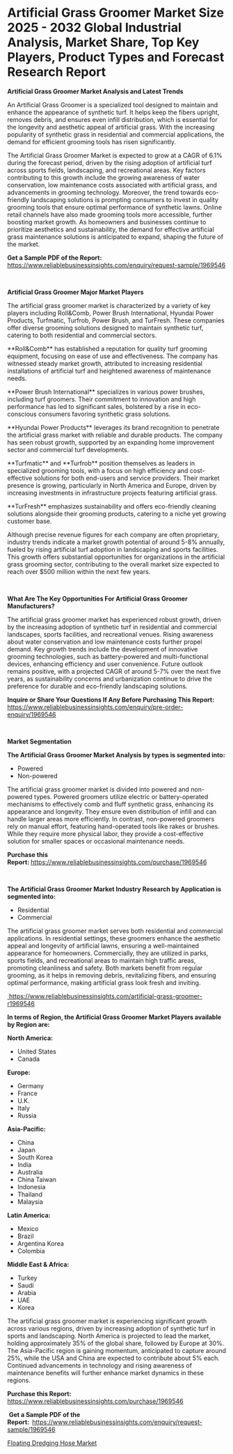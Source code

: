 <p><h1>Artificial Grass Groomer Market Size 2025 - 2032 Global Industrial Analysis, Market Share, Top Key Players, Product Types and Forecast Research Report</h1></p><p><strong>Artificial Grass Groomer Market Analysis and Latest Trends</strong></p>
<p><p>An Artificial Grass Groomer is a specialized tool designed to maintain and enhance the appearance of synthetic turf. It helps keep the fibers upright, removes debris, and ensures even infill distribution, which is essential for the longevity and aesthetic appeal of artificial grass. With the increasing popularity of synthetic grass in residential and commercial applications, the demand for efficient grooming tools has risen significantly.</p><p>The Artificial Grass Groomer Market is expected to grow at a CAGR of 6.1% during the forecast period, driven by the rising adoption of artificial turf across sports fields, landscaping, and recreational areas. Key factors contributing to this growth include the growing awareness of water conservation, low maintenance costs associated with artificial grass, and advancements in grooming technology. Moreover, the trend towards eco-friendly landscaping solutions is prompting consumers to invest in quality grooming tools that ensure optimal performance of synthetic lawns. Online retail channels have also made grooming tools more accessible, further boosting market growth. As homeowners and businesses continue to prioritize aesthetics and sustainability, the demand for effective artificial grass maintenance solutions is anticipated to expand, shaping the future of the market.</p></p>
<p><strong>Get a Sample PDF of the Report:&nbsp;</strong> <a href="https://www.reliablebusinessinsights.com/enquiry/request-sample/1969546?utm_campaign=2301&utm_medium=2&utm_source=Github&utm_content=ia&utm_term=05042025&utm_id=artificial-grass-groomer">https://www.reliablebusinessinsights.com/enquiry/request-sample/1969546</a></p>
<p>&nbsp;</p>
<p><strong>Artificial Grass Groomer Major Market Players</strong></p>
<p><p>The artificial grass groomer market is characterized by a variety of key players including Roll&Comb, Power Brush International, Hyundai Power Products, Turfmatic, Turfrob, Power Brush, and TurFresh. These companies offer diverse grooming solutions designed to maintain synthetic turf, catering to both residential and commercial sectors.</p><p>**Roll&Comb** has established a reputation for quality turf grooming equipment, focusing on ease of use and effectiveness. The company has witnessed steady market growth, attributed to increasing residential installations of artificial turf and heightened awareness of maintenance needs. </p><p>**Power Brush International** specializes in various power brushes, including turf groomers. Their commitment to innovation and high performance has led to significant sales, bolstered by a rise in eco-conscious consumers favoring synthetic grass solutions. </p><p>**Hyundai Power Products** leverages its brand recognition to penetrate the artificial grass market with reliable and durable products. The company has seen robust growth, supported by an expanding home improvement sector and commercial turf developments.</p><p>**Turfmatic** and **Turfrob** position themselves as leaders in specialized grooming tools, with a focus on high efficiency and cost-effective solutions for both end-users and service providers. Their market presence is growing, particularly in North America and Europe, driven by increasing investments in infrastructure projects featuring artificial grass.</p><p>**TurFresh** emphasizes sustainability and offers eco-friendly cleaning solutions alongside their grooming products, catering to a niche yet growing customer base.</p><p>Although precise revenue figures for each company are often proprietary, industry trends indicate a market growth potential of around 5-8% annually, fueled by rising artificial turf adoption in landscaping and sports facilities. This growth offers substantial opportunities for organizations in the artificial grass grooming sector, contributing to the overall market size expected to reach over $500 million within the next few years.</p></p>
<p>&nbsp;</p>
<p><strong>What Are The Key Opportunities For Artificial Grass Groomer Manufacturers?</strong></p>
<p><p>The artificial grass groomer market has experienced robust growth, driven by the increasing adoption of synthetic turf in residential and commercial landscapes, sports facilities, and recreational venues. Rising awareness about water conservation and low maintenance costs further propel demand. Key growth trends include the development of innovative grooming technologies, such as battery-powered and multi-functional devices, enhancing efficiency and user convenience. Future outlook remains positive, with a projected CAGR of around 5-7% over the next five years, as sustainability concerns and urbanization continue to drive the preference for durable and eco-friendly landscaping solutions.</p></p>
<p><strong>Inquire or Share Your Questions If Any Before Purchasing This Report:</strong> <a href="https://www.reliablebusinessinsights.com/enquiry/pre-order-enquiry/1969546?utm_campaign=2301&utm_medium=2&utm_source=Github&utm_content=ia&utm_term=05042025&utm_id=artificial-grass-groomer">https://www.reliablebusinessinsights.com/enquiry/pre-order-enquiry/1969546</a></p>
<p>&nbsp;</p>
<p><strong>Market Segmentation</strong></p>
<p><strong>The Artificial Grass Groomer Market Analysis by types is segmented into:</strong></p>
<p><ul><li>Powered</li><li>Non-powered</li></ul></p>
<p><p>The artificial grass groomer market is divided into powered and non-powered types. Powered groomers utilize electric or battery-operated mechanisms to effectively comb and fluff synthetic grass, enhancing its appearance and longevity. They ensure even distribution of infill and can handle larger areas more efficiently. In contrast, non-powered groomers rely on manual effort, featuring hand-operated tools like rakes or brushes. While they require more physical labor, they provide a cost-effective solution for smaller spaces or occasional maintenance needs.</p></p>
<p><strong>Purchase this Report:&nbsp;</strong><a href="https://www.reliablebusinessinsights.com/purchase/1969546?utm_campaign=2301&utm_medium=2&utm_source=Github&utm_content=ia&utm_term=05042025&utm_id=artificial-grass-groomer">https://www.reliablebusinessinsights.com/purchase/1969546</a></p>
<p>&nbsp;</p>
<p><strong>The Artificial Grass Groomer Market Industry Research by Application is segmented into:</strong></p>
<p><ul><li>Residential</li><li>Commercial</li></ul></p>
<p><p>The artificial grass groomer market serves both residential and commercial applications. In residential settings, these groomers enhance the aesthetic appeal and longevity of artificial lawns, ensuring a well-maintained appearance for homeowners. Commercially, they are utilized in parks, sports fields, and recreational areas to maintain high traffic areas, promoting cleanliness and safety. Both markets benefit from regular grooming, as it helps in removing debris, revitalizing fibers, and ensuring optimal performance, making artificial grass look fresh and inviting.</p></p>
<p><a href="https://www.reliablebusinessinsights.com/artificial-grass-groomer-r1969546?utm_campaign=2301&utm_medium=2&utm_source=Github&utm_content=ia&utm_term=05042025&utm_id=artificial-grass-groomer">&nbsp;https://www.reliablebusinessinsights.com/artificial-grass-groomer-r1969546</a></p>
<p><strong>In terms of Region, the Artificial Grass Groomer Market Players available by Region are:</strong></p>
<p>
    <p> <strong> North America: </strong>
        <ul>
            <li>United States</li>
            <li>Canada</li>
        </ul>
        </p> 
    <p> <strong> Europe: </strong>
        <ul>
            <li>Germany</li>
            <li>France</li>
            <li>U.K.</li>
            <li>Italy</li>
            <li>Russia</li>
        </ul>
        </p> 
    <p> <strong> Asia-Pacific: </strong>
        <ul>
            <li>China</li>
            <li>Japan</li>
            <li>South Korea</li>
            <li>India</li>
            <li>Australia</li>
            <li>China Taiwan</li>
            <li>Indonesia</li>
            <li>Thailand</li>
            <li>Malaysia</li>
        </ul>
        </p> 
    <p> <strong> Latin America: </strong>
        <ul>
            <li>Mexico</li>
            <li>Brazil</li>
            <li>Argentina Korea</li>
            <li>Colombia</li>
        </ul>
        </p> 
    <p> <strong> Middle East & Africa: </strong>
        <ul>
            <li>Turkey</li>
            <li>Saudi</li>
            <li>Arabia</li>
            <li>UAE</li>
            <li>Korea</li>
        </ul>
    </p>
    </p>
<p><p>The artificial grass groomer market is experiencing significant growth across various regions, driven by increasing adoption of synthetic turf in sports and landscaping. North America is projected to lead the market, holding approximately 35% of the global share, followed by Europe at 30%. The Asia-Pacific region is gaining momentum, anticipated to capture around 25%, while the USA and China are expected to contribute about 5% each. Continued advancements in technology and rising awareness of maintenance benefits will further enhance market dynamics in these regions.</p></p>
<p><strong>Purchase this Report: </strong><a href="https://www.reliablebusinessinsights.com/purchase/1969546?utm_campaign=2301&utm_medium=2&utm_source=Github&utm_content=ia&utm_term=05042025&utm_id=artificial-grass-groomer">https://www.reliablebusinessinsights.com/purchase/1969546</a></p>
<p>&nbsp;<strong>Get a Sample PDF of the Report:&nbsp;&nbsp;</strong><a href="https://www.reliablebusinessinsights.com/enquiry/request-sample/1969546?utm_campaign=2301&utm_medium=2&utm_source=Github&utm_content=ia&utm_term=05042025&utm_id=artificial-grass-groomer">https://www.reliablebusinessinsights.com/enquiry/request-sample/1969546</a></p>
<p><strong></strong></p>
<p><p><a href="https://github.com/kbollin866/Market-Research-Report-List-1/blob/main/floating-dredging-hose-market.md?utm_campaign=2301&utm_medium=2&utm_source=Github&utm_content=ia&utm_term=05042025&utm_id=artificial-grass-groomer">Floating Dredging Hose Market</a></p></p>